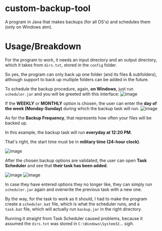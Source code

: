 # custom-backup-tool
A program in Java that makes backups (for all OS's) and schedules them (only on Windows atm).

# Usage/Breakdown
For the program to work, it needs an input directory and an output directory, which it takes from ``dirs.txt``, stored in the ``config`` folder.

So yes, the program can only back up one folder (and its files & subfolders), although support to back up multiple folders can be added in the future.

To schedule the backup procedure, again, **on Windows**, just run ``scheduler.jar`` and you will be greeted with this interface:
![image](https://github.com/user-attachments/assets/89eb75e1-0961-44d7-9d52-920b49faa597)

If the **WEEKLY** or **MONTHLY** option is chosen, the user can enter the **day of the week (Monday-Sunday)** during which the backup task will run.
![image](https://github.com/user-attachments/assets/ef53a4e0-39da-4f0e-95b8-72619dee20fc)

As for the **Backup Frequency**, that represents how often your files will be backed up.

In this example, the backup task will run **everyday at 12:20 PM**.

That's right, the start time must be in **military time (24-hour clock)**.

![image](https://github.com/user-attachments/assets/57be09b7-897e-4d52-ac41-a532b3176c37)

After the chosen backup options are validated, the user can open **Task Scheduler** and see that **their task has been added**.

![image](https://github.com/user-attachments/assets/a94c6364-4a8d-46fe-971f-b3ada77dcd39)
![image](https://github.com/user-attachments/assets/eaacb8e5-bba2-4ab3-a1b3-3ca7e7c43eaa)

In case they have entered options they no longer like, they can simply run ``scheduler.jar`` again and overwrite the previous task with a new one.

By the way, for the task to work as it should, I had to make the program create a ``scheduler.bat`` file, which is what the scheduler runs, and a ``task.bat`` file, which will actually run ``backup.jar`` in the right directory.

Running it straight from Task Scheduler caused problems, because it assumed the ``dirs.txt`` was stored in ``C:\Windows\System32``... *sigh*.

